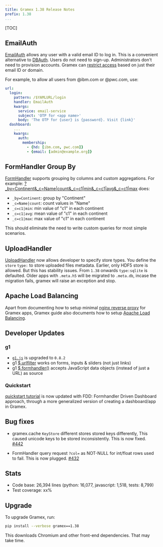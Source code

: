 ```yaml
---
title: Gramex 1.38 Release Notes
prefix: 1.38
...
```


[TOC]

## EmailAuth

[EmailAuth](../../auth/#emailauth) allows any user with a valid email ID to log
in. This is a convenient alternative to [DBAuth](../../auth/#dbauth). Users do
not need to sign-up. Administrators don't need to provision accounts. Gramex can
[restrict access](../../auth/#authorization) based on just their email ID or
domain.

For example, to allow all users from @ibm.com or @pwc.com, use:

```yaml
url:
  login:
    pattern: /$YAMLURL/login
    handler: EmailAuth
    kwargs:
      service: email-service
      subject: 'OTP for <app name>'
      body: 'The OTP for {user} is {password}. Visit {link}'
  dashboard:
    ...
    kwargs:
      auth:
        membership:
          - {hd: [ibm.com, pwc.com]}
          - {email: [admin@example.org]}
```

## FormHandler Group By

[FormHandler](../../formhandler/#formhandler-groupby) supports grouping by
columns and custom aggregations. For example:
[?\_by=Continent&\_c=Name|count&\_c=c1|min&\_c=c1|avg&\_c=c1|max](../../formhandler/flags?_by=Continent&_c=Name|count&_c=c1|min&_c=c1|avg&_c=c1|max&_format=table) does:

- `_by=Continent`: group by "Continent"
- `_c=Name|count`: count values in "Name"
- `_c=c1|min`: min value of "c1" in each continent
- `_c=c1|avg`: mean value of "c1" in each continent
- `_c=c1|max`: max value of "c1" in each continent

This should eliminate the need to write custom queries for most simple scenarios.

## UploadHandler

[UploadHandler](../../uploadhandler/) now allows developer to specify store types.
You define the `store` `type:` to store uploaded files metadata.
Earlier, only HDF5 store is allowed. But this has stability issues.
From `1.38` onwards `type:sqlite` is defaulted.
Older apps with `.meta.h5` will be migrated to `.meta.db`, incase the migration fails,
gramex will raise an exception and stop.

## Apache Load Balancing

Apart from documenting how to setup minimal
[nginx reverse proxy](../../deploy/#nginx-reverse-proxy) for Gramex apps,
Gramex guide also documents how to setup [Apache Load Balancing](../../deploy/#apache-load-balancing).

## Developer Updates

### g1

- [`g1.js`](https://code.gramener.com/cto/g1) is upgraded to `0.8.2`
- g1 [$.urlfilter](https://code.gramener.com/cto/g1#urlfilter) works on forms,
  inputs & sliders (not just links)
- g1 [$.formhandler()](https://code.gramener.com/cto/g1#formhandler) accepts
  JavaScript data objects (instead of just a URL) as source

### Quickstart

[quickstart tutorial](../../tutorials/quickstart/) is now updated with FDD: Formhandler Driven Dashboard
approach, through a more generalized version of creating a dashboard/app in Gramex.

## Bug fixes

- gramex.cache `KeyStore` different stores stored keys differently, This caused unicode keys to be
  stored inconsistently. This is now fixed.
  [#442](https://code.gramener.com/cto/gramex/issues/442)

- FormHandler query request `?col=` as NOT-NULL for int/float rows used to fail. This is now plugged.
  [#432](https://code.gramener.com/cto/gramex/issues/432)

## Stats

- Code base: 26,394 lines (python: 16,077, javascript: 1,518, tests: 8,799)
- Test coverage: xx%

## Upgrade

To upgrade Gramex, run:

```bash
pip install --verbose gramex==1.38
```

This downloads Chromium and other front-end dependencies. That may take time.
